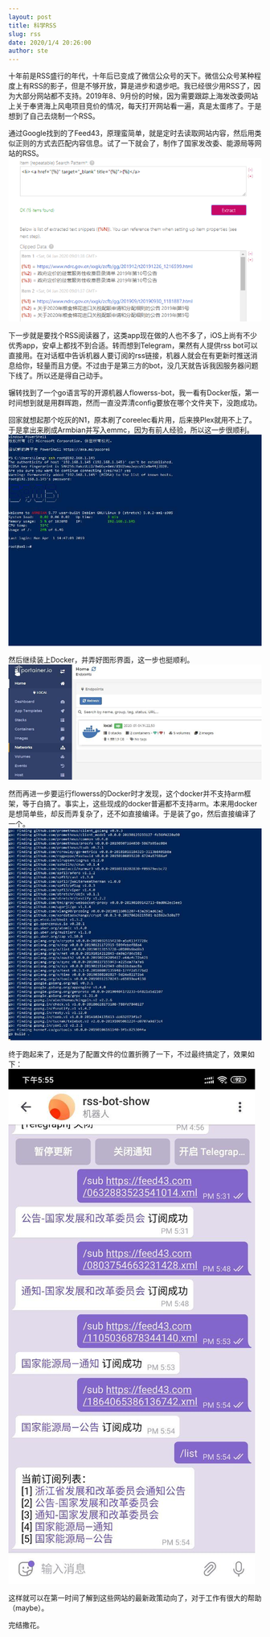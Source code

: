 ```yaml
---
layout: post
title: 科学RSS
slug: rss
date: 2020/1/4 20:26:00
author: ste
---
```


十年前是RSS盛行的年代，十年后已变成了微信公众号的天下。微信公众号某种程度上有RSS的影子，但是不够开放，算是进步和退步吧。我已经很少用RSS了，因为大部分网站都不支持。2019年8、9月份的时候，因为需要跟踪上海发改委网站上关于奉贤海上风电项目竞价的情况，每天打开网站看一遍，真是太蛋疼了。于是想到了自己去烧制一个RSS。

通过Google找到的了Feed43，原理蛮简单，就是定时去读取网站内容，然后用类似正则的方式去匹配内容信息。试了一下就会了，制作了国家发改委、能源局等网站的RSS。
![Feed43](./images/feed43.png)

下一步就是要找个RSS阅读器了，这类app现在做的人也不多了，iOS上尚有不少优秀app，安卓上都找不到合适。转而想到Telegram，果然有人提供rss bot可以直接用。在对话框中告诉机器人要订阅的rss链接，机器人就会在有更新时推送消息给你，轻量而且方便。不过由于是第三方的bot，没几天就告诉我因服务器问题下线了。所以还是得自己动手。

辗转找到了一个go语言写的开源机器人flowerss-bot，我一看有Docker版，第一时间想到就是用群晖跑，然而一直没弄清config要放在哪个文件夹下，没跑成功。

回家就想起那个吃灰的N1，原本刷了coreelec看片用，后来换Plex就用不上了。于是拿出来刷成Armbian并写入emmc，因为有前人经验，所以这一步很顺利。
![armbian](./images/armbian.jpg)

然后继续装上Docker，并弄好图形界面，这一步也挺顺利。
![Portainer](./images/portainer.jpg)

然而再进一步要运行flowerss的Docker时才发现，这个docker并不支持arm框架，等于白搞了。事实上，这些现成的docker普遍都不支持arm。本来用docker是想简单些，却反而弄复杂了，还不如直接编译。于是装了go，然后直接编译了一个。
![flowerss](./images/flowerss.jpg)

终于跑起来了，还是为了配置文件的位置折腾了一下，不过最终搞定了，效果如下：
![Telegram](./images/telegram.jpg)

这样就可以在第一时间了解到这些网站的最新政策动向了，对于工作有很大的帮助（maybe）。

完结撒花。